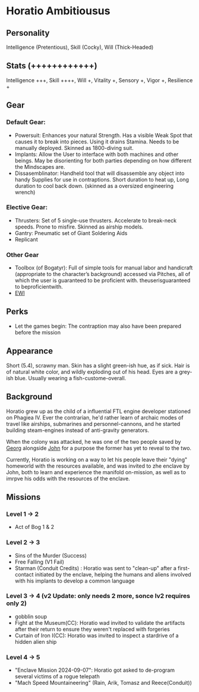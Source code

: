 # Horatio Ambitiousus

## Personality
Intelligence (Pretentious), Skill (Cocky), Will (Thick-Headed)

## Stats (++++++++++++)

Intelligence +++, Skill ++++, Will +, Vitality +, Sensory +, Vigor +, Resilience +

## Gear


### Default Gear: 
- Powersuit: Enhances your natural Strength. Has a visible Weak Spot that causes it to break into pieces. Using it drains Stamina. Needs to be manually deployed. Skinned as 1800-diving suit.
- Implants: Allow the User to interface with both machines and other beings. May be disorienting for both parties depending on how different the Mindscapes are.
- Dissasemblinator: Handheld tool that will disassemble any object into handy Supplies for use in contraptions. Short duration to heat up, Long duration to cool back down. (skinned as a oversized engineering wrench)

### Elective Gear:

- Thrusters: Set of 5 single-use thrusters. Accelerate to break-neck speeds. Prone to misfire. Skinned as airship models.
- Gantry: Pneumatic set of Giant Soldering Aids
- Replicant
### Other Gear

- Toolbox (of Bogatyr): Full of simple tools for manual labor and handicraft (appropriate to the character’s background) accessed via Pitches, all of which the user is guaranteed to be proficient with.
theuserisguaranteed to beproficientwith.
- [EWI](https://en.wikipedia.org/wiki/Wind_controller)

## Perks

- Let the games begin: The contraption may also have been prepared before the mission

## Appearance

Short (5.4), scrawny man. Skin has a slight green-ish hue, as if sick. Hair is of natural white color, and wildly exploding out of his head. Eyes are a grey-ish blue. Usually wearing a fish-custome-overall.

##  Background

Horatio grew up as the child of a influential FTL engine developer stationed on Phagiea IV.
Ever the contrarian, he'd rather learn of archaic modes of travel like airships, submarines and personnel-cannons, and he started building steam-engines instead of anti-gravity generators.

When the colony was attacked, he was one of the two people saved by [Georg](./georg_zuse.md) alongside [John](./john-sinclair.md) for a purpose the former has yet to reveal to the two.

Currently, Horatio is working on a way to let his people leave their "dying" homeworld with the resources available, and was invited to zhe enclave by John, both to learn and experience the manifold on-mission, as well as to imrpve his odds with the resources of the enclave.

## Missions
### Level 1 -> 2 
- Act of Bog 1 & 2

### Level 2 -> 3
- Sins of the Murder (Success)
- Free Falling (V1 Fail)
- Starman (Conduit Credits) :
Horatio was sent to "clean-up" after a first-contact initiated by the enclave, helping the humans and aliens involved with his implants to develop a common language

### Level 3 -> 4 (v2 Update: only needs 2 more, sonce lv2 requires only 2)
- gobblin soup
- Fight at the Museum(CC): Horatio wad invited to validate the artifacts after their return to ensure they weren't replaced with forgeries
- Curtain of Iron I(CC): Horatio was invited to inspect a stardrive of a hidden alien ship
### Level 4 -> 5
- "Enclave Mission 2024-09-07": Horatio got asked to de-program several victims of a rogue telepath
- "Mach Speed Mountaineering" (Rain, Arik, Tomasz and Reece(Conduit))

